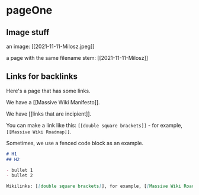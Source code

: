 # pageOne

## Image stuff

an image: [[2021-11-11-Milosz.jpeg]]

a page with the same filename stem: [[2021-11-11-Milosz]]

## Links for backlinks

Here's a page that has some links.

We have a [[Massive Wiki Manifesto]].

We have [[links that are incipient]].

You can make a link like this: `[[double square brackets]]` - for example, `[[Massive Wiki Roadmap]]`.

Sometimes, we use a fenced code block as an example.

```markdown
# H1
## H2

- bullet 1
- bullet 2

Wikilinks: [[double square brackets]], for example, [[Massive Wiki Roadmap]]
```
